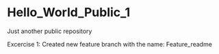 # Hello_World_Public_1
Just another public repository

Excercise 1: Created new feature branch with the name: Feature_readme 
